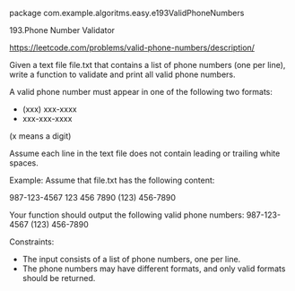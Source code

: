 package com.example.algoritms.easy.e193ValidPhoneNumbers

193.Phone Number Validator

https://leetcode.com/problems/valid-phone-numbers/description/

Given a text file file.txt that contains a list of phone numbers (one per line), write a function to validate and print all valid phone numbers.

A valid phone number must appear in one of the following two formats:
- (xxx) xxx-xxxx
- xxx-xxx-xxxx

(x means a digit)

Assume each line in the text file does not contain leading or trailing white spaces.

Example:
Assume that file.txt has the following content:

987-123-4567
123 456 7890
(123) 456-7890

Your function should output the following valid phone numbers:
987-123-4567
(123) 456-7890

Constraints:
- The input consists of a list of phone numbers, one per line.
- The phone numbers may have different formats, and only valid formats should be returned.
